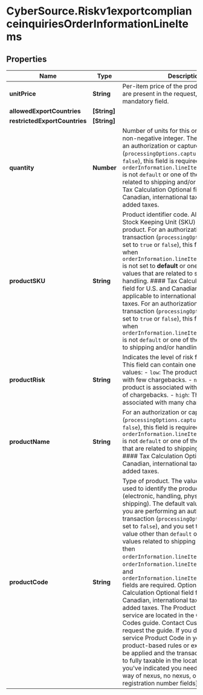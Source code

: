 # CyberSource.Riskv1exportcomplianceinquiriesOrderInformationLineItems

## Properties
Name | Type | Description | Notes
------------ | ------------- | ------------- | -------------
**unitPrice** | **String** | Per-item price of the product. If line items are present in the request, the unit price is a mandatory field.  | [optional] 
**allowedExportCountries** | **[String]** |  | [optional] 
**restrictedExportCountries** | **[String]** |  | [optional] 
**quantity** | **Number** | Number of units for this order. Must be a non-negative integer.  The default is `1`. For an authorization or capture transaction (`processingOptions.capture` is set to `true` or `false`), this field is required when `orderInformation.lineItems[].productCode` is not `default` or one of the other values related to shipping and/or handling.  #### Tax Calculation Optional field for U.S., Canadian, international tax, and value added taxes.  | [optional] 
**productSKU** | **String** | Product identifier code. Also known as the Stock Keeping Unit (SKU) code for the product.  For an authorization or capture transaction (`processingOptions.capture` is set to `true` or `false`), this field is required when `orderInformation.lineItems[].productCode` is not set to **default** or one of the other values that are related to shipping and/or handling.  #### Tax Calculation Optional field for U.S. and Canadian taxes. Not applicable to international and value added taxes. For an authorization or capture transaction (`processingOptions.capture` is set to `true` or `false`), this field is required when `orderInformation.lineItems[].productCode` is not `default` or one of the values related to shipping and/or handling.  | [optional] 
**productRisk** | **String** | Indicates the level of risk for the product. This field can contain one of the following values: - `low`: The product is associated with few chargebacks. - `normal`: The product is associated with a normal number of chargebacks. - `high`: The product is associated with many chargebacks.  | [optional] 
**productName** | **String** | For an authorization or capture transaction (`processingOptions.capture` is `true` or `false`), this field is required when `orderInformation.lineItems[].productCode` is not `default` or one of the other values that are related to shipping and/or handling.  #### Tax Calculation Optional field for U.S., Canadian, international tax, and value added taxes.  | [optional] 
**productCode** | **String** | Type of product. The value for this field is used to identify the product category (electronic, handling, physical, service, or shipping). The default value is `default`.  If you are performing an authorization transaction (`processingOptions.capture` is set to `false`), and you set this field to a value other than `default` or one of the values related to shipping and/or handling, then `orderInformation.lineItems[].quantity`, `orderInformation.lineItems[].productName`, and `orderInformation.lineItems[].productSku` fields are required.  Optional field.  #### Tax Calculation Optional field for U.S., Canadian, international tax, and value added taxes.  The Product Codes for the tax service are located in the Cybersource Tax Codes guide. Contact Customer Support to request the guide. If you don't send a tax service Product Code in your tax request, product-based rules or exemptions will not be applied and the transaction will default to fully taxable in the locations where you've indicated you need to collect tax [by way of nexus, no nexus, or seller registration number fields].  | [optional] 


